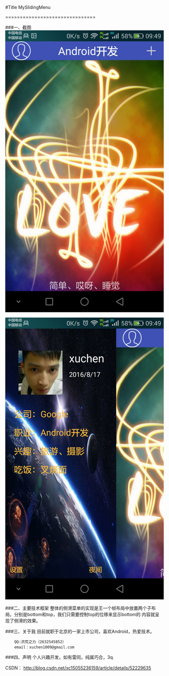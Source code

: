 #Title
        MySlidingMenu

===============================


###一、截图
 ![image](https://github.com/ITtrap/MySlidingMenu/blob/master/screenshot/image02.jpg)
 
 
 ![image](https://github.com/ITtrap/MySlidingMenu/blob/master/screenshot/image01.jpg)



###二、主要技术框架
        整体的侧滑菜单的实现是王一个帧布局中放置两个子布局。分别是bottom和top，我们只需要控制top的位移来显示bottom的
    内容就呈现了侧滑的效果。

###三、关于我
        目前就职于北京的一家上市公司，喜欢Android，热爱技术。

        QQ:洪荒之力（2632545852）
        email：xuchen1009@gmail.com


###四、声明
        个人兴趣开发，如有雷同，纯属巧合，3q.


CSDN：  http://blog.csdn.net/xc15055236159/article/details/52229635
